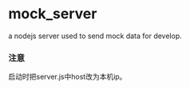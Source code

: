 # mock_server
a nodejs server used to send mock data for develop.

### 注意
启动时把server.js中host改为本机ip。
